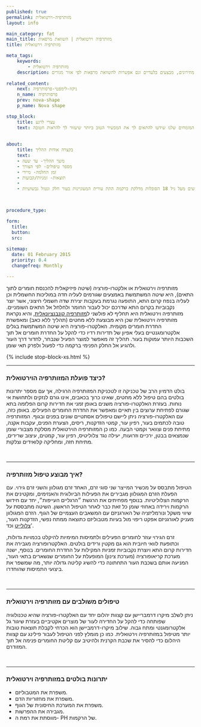 ```yaml
---
published: true
permalink: מזותרפיה-וירטואלית
layout: info

main_category: fat
main_title: מזותרפיה וירטואלית | השוואת מרפאות
title: מזותרפיה וירטואלית

meta_tags:
    keywords:
        - מזותרפיה וירטואלית
    description: מזותרפיה וירטואלית לטיפול בצלוליטיס ולהמסת שומנים, מחירונים, מבצעים בלעדיים וגם אפשרות להשוואת מרפאות לפי אזור מגורים
    
related_content:
    next: ניקוז-לימפטי-פרסותרפיה
    n_name: פרסותרפיה
    prev: nova-shape
    p_name: Nova shape

stop_block: 
    title: עצרי לרגע
    text: מעוניינת לטפל בטקסטורת הגוף? סובלת ממרקם עור גבשושי ומבליטות באזורים שונים? העלמת צלוליט והצטברויות שומנים מתחת לעור הוא הליך שמבוצע ללא ניתוח וע״י מגוון מכשירים מתקדמים וחדשניים המבטיחים תוצאה מושלמת, התייעצי עם המומחים שלנו שידעו להתאים לך את המכשיר הטוב ביותר שיעזור לך להראות חטובה.
    
    
about:
    title: בקצרה אודות ההליך
    text: 
    - משך ההליך- עד שעה
    - מספר טיפולים- לפי הצורך
    - זמן החלמה- מיידי
    - תוצאות- זמניות/קבועות
    - 
    - העלמת צלוליטיס מתאימה בדרך כלל לנשים מעל גיל 18 הסובלות מדלקת ברקמה התת עורית המעוניינות בעור חלק ונטול גבשושיות

   

procedure_type: 

form:
  title: 
  button: 
  src:
  
sitemap: 
  date: 01 February 2015
  priority: 0.4
  changefreq: Monthly

---
```

מזותרפיה וירטואלית או אלקטרו-פורציה (שיטה פיזיקאלית להכנסת חומרים לתוך התאים), היא שיטה המשתמשת באמצעים שגורמים לעליה חדה במוליכות החשמלית וכן לעליה בנפח קרום התא, התופעה נגרמת בעקבות יצירת שדה חשמלי חיצוני, אשר יוצר נקבוביות בקרום התא שדרכם יכול לעבור החומר ולחלחל אל התאים השומניים. מזותרפיה וירטואלית היא תחליף לא פולשני ל[מזותרפיה קונבנציונאלית](/מזותרפיה), והיא נקראת מזותרפיה וירטואלית שכן היא מבוצעת ללא מחטים (תהליך ללא כאב) ומאפשרת החדרת חומרים מקומית. האלקטרו-פורציה היא שיטה המשתמשת בגלים אלקטרומגנטיים בעלי אפיון של תדירות רדיו כדי להקל על החדרת חומרים אל תוך השכבות היותר עמוקות בעור. תהליך זה מאפשר למוצר הפעיל שנבחר, לחדור דרך העור ולהגיע אל החלק הפנימי ברקמה כדי לפעול ולפרק תאי שומן.

 {% include stop-block-xs.html %}  

- - - - - -
 
###  כיצד פועלת המזותרפיה הוירטואלית?

בולט הדמיון הרב של טכניקה זו לטכניקת המזותרפיה הרגילה, אך עם מספר יתרונות בולטים בהם טיפול ללא מחטים, שאינו כרוך בכאבים, אינו גורם לנזקים ולתחושת אי נוחות. בעזרת האלקטרו-פורציה משנים באופן זמני את חדירות קרום הפלזמה בתא שגורם לפתיחת ערוצים בין תאיים ומאפשר את החדרת החומרים הפעילים. באופן כזה, עם האלקטרו-פורציה ניתן ליישם טיפולים אסתטיים שונים בפנים ובגוף. המזותרפיה טובה לכתמים בעור, רפיון עור, קמטי הזדקנות, ריסים, הצערת הפנים, עקבות אקנה, מתיחת פנים וצוואר וקמטי הבעה. כמו כן המזותרפיה הוירטואלית מסלקת מצבורי שומן שנמצאים בבטן, ירכיים וזרועות, יעילה נגד צלוליטיס, רפיון עור, קמטים, עיצוב שרירים, מתיחת חזה, ומחליקה קלואידים וצלקות.
  
 

- - - - - -
   
###  איך מבוצע טיפול מזותרפיה?

הטיפול מתבסס על מכשיר המייצר שני סוגי זרם, האחד זרם מגולוון והשני זרם גירוי. עם הפעלת הזרם המגולוון מגבירים את הפעילות הביולוגית והאנזימים, ומקטינים את הרקמות הצלוליטיות. בנוסף מפחיתים את הרגשת ״הרגליים העייפות״, יחד עם חידוש הרקמות וירידה באחוזי שומן כל זאת כבר לאחר הטיפול הראשון. השיטה מתבססת על שיווי משקל ונורמליזציה של האורגניזם עם המשאבים העצמיים של הגוף. הזרם המגולוון מעניק לאורגניזם אפקט ריפוי מול בעיות מטבוליזם כתוצאה ממתח נפשי, הזדקנות העור, [צלולייט](/צלוליטיס) וכד'.
   
   
 זרם הגירוי עוזר לחומרים הפעילים ולתמיסות המימיות להיקלט בכמויות גדולות, וכתופעת לוואי חיובית הוא גם מקטין ורידים בולטים. האלקטרופורציה מגבירה את חדירות קרום התא ויוצרת נקבוביות זמניות המקילות על החדרת החומרים. בנוסף, ישנה מערכת קריאופורציה (מערכת צינון) המופעלת על החומרים שנשארים בתאי העור, המניעה אותם בשכבת העור התחתונה כדי להשיג קליטה גדולה יותר, מה שמשפר את ביצועי התמיסות שהוחדרו.
  
 

- - - - - -

###  טיפולים משולבים עם מזותרפיה וירטואלית

ניתן לשלב מיקרו דרמבריישן עם קצוות יהלום יחד עם האלקטרו-פורציה שהיא טכנולוגיה שפותחה כדי להקל על החדירה לעור של מוצרים אקטיביים בעזרת שיגור גל אלקטרומגנטי ומתח גבוה. שילוב מיקרו-דרמביישן הוא הכרחי לקבלת תוצאות טובות יותר מטיפול במזותרפיה וירטואלית. כמו כן מומלץ לפני הטיפול לעבור פילינג עם קצוות היהלום כדי להסיר את שכבת הקרנית ולהיטיב עם קליטת החומרים פנימה אל תוך המזודרם.
  
 

- - - - - -

###  יתרונות בולטים במזותרפיה וירטואלית

- משפרת את המטבוליזם.
- משפרת את מחזוריות הדם.
- משפרת את המערכת החיסונית של הגוף.
- מגבירה את ההפרשות.
- מווסתת את רמת ה- PH של הרקמות.